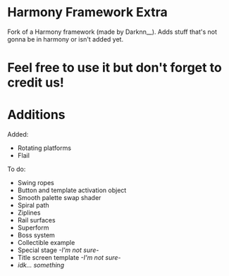 # Harmony Framework Extra

Fork of a Harmony framework (made by Darknn__).
Adds stuff that's not gonna be in harmony or isn't added yet.

# Feel free to use it but don't forget to credit us! 

# Additions

Added:
- Rotating platforms
- Flail

To do:
- Swing ropes
- Button and template activation object
- Smooth palette swap shader
- Spiral path
- Ziplines
- Rail surfaces
- Superform
- Boss system
- Collectible example
- Special stage *-I'm not sure-*
- Title screen template *-I'm not sure-*
- *idk... something*

